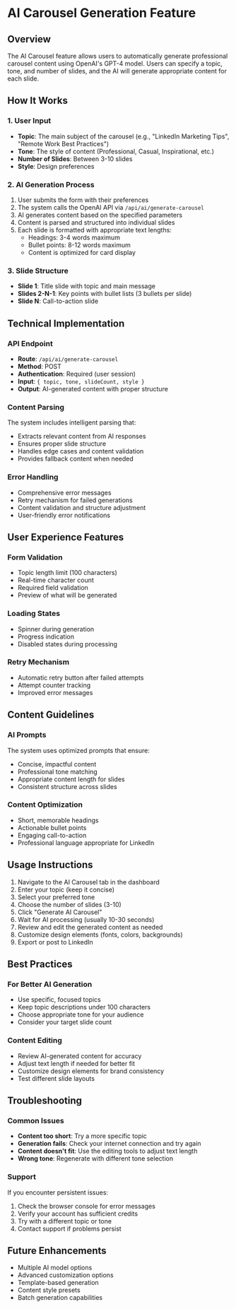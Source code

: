 # AI Carousel Generation Feature

## Overview
The AI Carousel feature allows users to automatically generate professional carousel content using OpenAI's GPT-4 model. Users can specify a topic, tone, and number of slides, and the AI will generate appropriate content for each slide.

## How It Works

### 1. User Input
- **Topic**: The main subject of the carousel (e.g., "LinkedIn Marketing Tips", "Remote Work Best Practices")
- **Tone**: The style of content (Professional, Casual, Inspirational, etc.)
- **Number of Slides**: Between 3-10 slides
- **Style**: Design preferences

### 2. AI Generation Process
1. User submits the form with their preferences
2. The system calls the OpenAI API via `/api/ai/generate-carousel`
3. AI generates content based on the specified parameters
4. Content is parsed and structured into individual slides
5. Each slide is formatted with appropriate text lengths:
   - Headings: 3-4 words maximum
   - Bullet points: 8-12 words maximum
   - Content is optimized for card display

### 3. Slide Structure
- **Slide 1**: Title slide with topic and main message
- **Slides 2-N-1**: Key points with bullet lists (3 bullets per slide)
- **Slide N**: Call-to-action slide

## Technical Implementation

### API Endpoint
- **Route**: `/api/ai/generate-carousel`
- **Method**: POST
- **Authentication**: Required (user session)
- **Input**: `{ topic, tone, slideCount, style }`
- **Output**: AI-generated content with proper structure

### Content Parsing
The system includes intelligent parsing that:
- Extracts relevant content from AI responses
- Ensures proper slide structure
- Handles edge cases and content validation
- Provides fallback content when needed

### Error Handling
- Comprehensive error messages
- Retry mechanism for failed generations
- Content validation and structure adjustment
- User-friendly error notifications

## User Experience Features

### Form Validation
- Topic length limit (100 characters)
- Real-time character count
- Required field validation
- Preview of what will be generated

### Loading States
- Spinner during generation
- Progress indication
- Disabled states during processing

### Retry Mechanism
- Automatic retry button after failed attempts
- Attempt counter tracking
- Improved error messages

## Content Guidelines

### AI Prompts
The system uses optimized prompts that ensure:
- Concise, impactful content
- Professional tone matching
- Appropriate content length for slides
- Consistent structure across slides

### Content Optimization
- Short, memorable headings
- Actionable bullet points
- Engaging call-to-action
- Professional language appropriate for LinkedIn

## Usage Instructions

1. Navigate to the AI Carousel tab in the dashboard
2. Enter your topic (keep it concise)
3. Select your preferred tone
4. Choose the number of slides (3-10)
5. Click "Generate AI Carousel"
6. Wait for AI processing (usually 10-30 seconds)
7. Review and edit the generated content as needed
8. Customize design elements (fonts, colors, backgrounds)
9. Export or post to LinkedIn

## Best Practices

### For Better AI Generation
- Use specific, focused topics
- Keep topic descriptions under 100 characters
- Choose appropriate tone for your audience
- Consider your target slide count

### Content Editing
- Review AI-generated content for accuracy
- Adjust text length if needed for better fit
- Customize design elements for brand consistency
- Test different slide layouts

## Troubleshooting

### Common Issues
- **Content too short**: Try a more specific topic
- **Generation fails**: Check your internet connection and try again
- **Content doesn't fit**: Use the editing tools to adjust text length
- **Wrong tone**: Regenerate with different tone selection

### Support
If you encounter persistent issues:
1. Check the browser console for error messages
2. Verify your account has sufficient credits
3. Try with a different topic or tone
4. Contact support if problems persist

## Future Enhancements

- Multiple AI model options
- Advanced customization options
- Template-based generation
- Content style presets
- Batch generation capabilities
